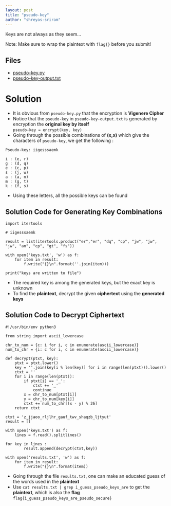 ```yaml
---
layout: post
title: "pseudo-key"
author: "shreyas-sriram"
---
```


Keys are not always as they seem...

Note: Make sure to wrap the plaintext with `flag{}` before you submit!

## Files
* [pseudo-key.py]({{site.baseurl}}/assets/pseudo-key/pseudo-key.py)
* [pseudo-key-output.txt]({{site.baseurl}}/assets/pseudo-key/pseudo-key-output.txt)

# Solution

* It is obvious from `pseudo-key.py` that the encryption is **Vigenere Cipher**
* Notice that the `pseudo-key` in `pseudo-key-output.txt` is generated by encryption the **original key by itself**<br/>
`pseudo-key = encrypt(key, key) `
* Going through the possible combinations of **(x,x)** which give the characters of `pseudo-key`, we get the following :<br/>

```
Pseudo-key: iigesssaemk

i : (e, r)
g : (d, q)
e : (c, p)
s : (j, w)
a : (a, n)
m : (g, t)
k : (f, s)
```
* Using these letters, all the possible keys can be found

## Solution Code for Generating Key Combinations

```
import itertools

# iigesssaemk

result = list(itertools.product("er","er", "dq", "cp", "jw", "jw", "jw", "an", "cp", "gt", "fs"))

with open('keys.txt', 'w') as f:
    for item in result:
        f.write("{}\n".format(''.join(item)))

print("keys are written to file")
```
* The required key is among the generated keys, but the exact key is unknown
* To find the **plaintext**, decrypt the given **ciphertext** using the **generated keys**

## Solution Code to Decrypt Ciphertext

```
#!/usr/bin/env python3

from string import ascii_lowercase

chr_to_num = {c: i for i, c in enumerate(ascii_lowercase)}
num_to_chr = {i: c for i, c in enumerate(ascii_lowercase)}

def decrypt(ptxt, key):
    ptxt = ptxt.lower()
    key = ''.join(key[i % len(key)] for i in range(len(ptxt))).lower()
    ctxt = ''
    for i in range(len(ptxt)):
        if ptxt[i] == '_':
            ctxt += '_'
            continue
        x = chr_to_num[ptxt[i]]
        y = chr_to_num[key[i]]
        ctxt += num_to_chr[(x - y) % 26]
    return ctxt

ctxt = 'z_jjaoo_rljlhr_gauf_twv_shaqzb_ljtyut'
result = []

with open('keys.txt') as f:
    lines = f.read().splitlines()

for key in lines :
        result.append(decrypt(ctxt,key))

with open('results.txt', 'w') as f:
    for item in result:
        f.write("{}\n".format(item))

```

* Going through the file `results.txt`, one can make an educated guess of the words used in the **plaintext**
* Use `cat results.txt | grep i_guess_pseudo_keys_are` to get the **plaintext**, which is also the **flag**<br/>
`flag{i_guess_pseudo_keys_are_pseudo_secure}`